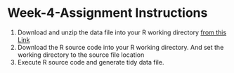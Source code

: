 # Week-4-Assignment Instructions

1. Download and unzip the data file into your R working directory [from this Link](https://d396qusza40orc.cloudfront.net/getdata%2Fprojectfiles%2FUCI%20HAR%20Dataset.zip)
2. Download the R source code into your R working directory. And set the working directory to the source file location
3. Execute R source code and generate tidy data file.
